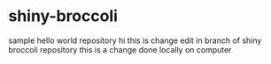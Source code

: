 # shiny-broccoli
sample hello world repository
hi this is change edit in branch of shiny broccoli repository
this is a change done locally on computer 